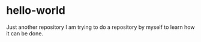 # hello-world
Just another repository 
I am trying to do a repository by myself to learn how it can be done.
